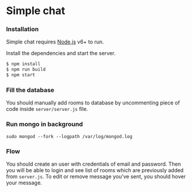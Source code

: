 # Simple chat

### Installation

Simple chat requires [Node.js](https://nodejs.org/) v6+ to run.

Install the dependencies and start the server.

```sh
$ npm install
$ npm run build
$ npm start
```

### Fill the database
You should manually add rooms to database by uncommenting piece of code inside `server/server.js` file.


### Run mongo in background
`sudo mongod --fork --logpath /var/log/mongod.log`

### Flow
You should create an user with credentials of email and password.
Then you will be able to login and see list of rooms which are previously added from `server.js`.
To edit or remove message you've sent, you should hover your message.  
